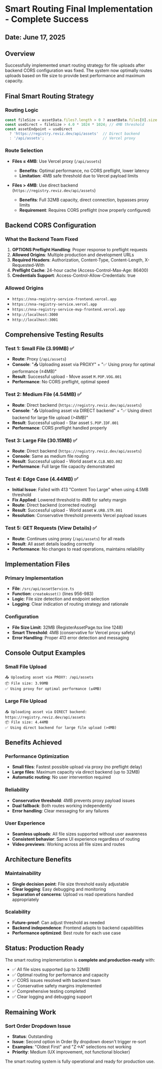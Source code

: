 # Smart Routing Final Implementation - Complete Success

## Date: June 17, 2025

## Overview
Successfully implemented smart routing strategy for file uploads after backend CORS configuration was fixed. The system now optimally routes uploads based on file size to provide best performance and maximum capacity.

## Final Smart Routing Strategy

### Routing Logic
```javascript
const fileSize = assetData.files?.length > 0 ? assetData.files[0].size : 0;
const useDirect = fileSize > 4.0 * 1024 * 1024; // 4MB threshold
const assetEndpoint = useDirect 
  ? 'https://registry.reviz.dev/api/assets'  // Direct backend
  : '/api/assets';                           // Vercel proxy
```

### Route Selection
- **Files ≤ 4MB**: Use Vercel proxy (`/api/assets`)
  - **Benefits**: Optimal performance, no CORS preflight, lower latency
  - **Limitation**: 4MB safe threshold due to Vercel payload limits
  
- **Files > 4MB**: Use direct backend (`https://registry.reviz.dev/api/assets`)
  - **Benefits**: Full 32MB capacity, direct connection, bypasses proxy limits
  - **Requirement**: Requires CORS preflight (now properly configured)

## Backend CORS Configuration

### What the Backend Team Fixed
1. **OPTIONS Preflight Handling**: Proper response to preflight requests
2. **Allowed Origins**: Multiple production and development URLs
3. **Required Headers**: Authorization, Content-Type, Content-Length, X-Requested-With
4. **Preflight Cache**: 24-hour cache (Access-Control-Max-Age: 86400)
5. **Credentials Support**: Access-Control-Allow-Credentials: true

### Allowed Origins
- `https://nna-registry-service-frontend.vercel.app`
- `https://nna-registry-service.vercel.app`
- `https://nna-registry-service-mvp-frontend.vercel.app`
- `http://localhost:3000`
- `http://localhost:3001`

## Comprehensive Testing Results

### Test 1: Small File (3.99MB) ✅
- **Route**: Proxy (`/api/assets`)
- **Console**: "📤 Uploading asset via PROXY" + "✅ Using proxy for optimal performance (≤4MB)"
- **Result**: Successful upload - Move asset `M.POP.VOG.001`
- **Performance**: No CORS preflight, optimal speed

### Test 2: Medium File (4.54MB) ✅
- **Route**: Direct backend (`https://registry.reviz.dev/api/assets`)
- **Console**: "📤 Uploading asset via DIRECT backend" + "✅ Using direct backend for large file upload (>4MB)"
- **Result**: Successful upload - Star asset `S.POP.IDF.001`
- **Performance**: CORS preflight handled properly

### Test 3: Large File (30.15MB) ✅
- **Route**: Direct backend (`https://registry.reviz.dev/api/assets`)
- **Console**: Same as medium file routing
- **Result**: Successful upload - World asset `W.CLB.NEO.002`
- **Performance**: Full large file capacity demonstrated

### Test 4: Edge Case (4.44MB) ✅
- **Initial Issue**: Failed with 413 "Content Too Large" when using 4.5MB threshold
- **Fix Applied**: Lowered threshold to 4MB for safety margin
- **Route**: Direct backend (corrected routing)
- **Result**: Successful upload - World asset `W.URB.STR.001`
- **Resolution**: Conservative threshold prevents Vercel payload issues

### Test 5: GET Requests (View Details) ✅
- **Route**: Continues using proxy (`/api/assets`) for all reads
- **Result**: All asset details loading correctly
- **Performance**: No changes to read operations, maintains reliability

## Implementation Files

### Primary Implementation
- **File**: `/src/api/assetService.ts`
- **Function**: `createAsset()` (lines 956-983)
- **Logic**: File size detection and endpoint selection
- **Logging**: Clear indication of routing strategy and rationale

### Configuration
- **File Size Limit**: 32MB (RegisterAssetPage.tsx line 1248)
- **Smart Threshold**: 4MB (conservative for Vercel proxy safety)
- **Error Handling**: Proper 413 error detection and messaging

## Console Output Examples

### Small File Upload
```
📤 Uploading asset via PROXY: /api/assets
📦 File size: 3.99MB
✅ Using proxy for optimal performance (≤4MB)
```

### Large File Upload
```
📤 Uploading asset via DIRECT backend: https://registry.reviz.dev/api/assets
📦 File size: 4.44MB
✅ Using direct backend for large file upload (>4MB)
```

## Benefits Achieved

### Performance Optimization
- **Small files**: Fastest possible upload via proxy (no preflight delay)
- **Large files**: Maximum capacity via direct backend (up to 32MB)
- **Automatic routing**: No user intervention required

### Reliability
- **Conservative threshold**: 4MB prevents proxy payload issues
- **Dual fallback**: Both routes working independently
- **Error handling**: Clear messaging for any failures

### User Experience
- **Seamless uploads**: All file sizes supported without user awareness
- **Consistent behavior**: Same UI experience regardless of routing
- **Video previews**: Working across all file sizes and routes

## Architecture Benefits

### Maintainability
- **Single decision point**: File size threshold easily adjustable
- **Clear logging**: Easy debugging and monitoring
- **Separation of concerns**: Upload vs read operations handled appropriately

### Scalability
- **Future-proof**: Can adjust threshold as needed
- **Backend independence**: Frontend adapts to backend capabilities
- **Performance optimized**: Best route for each use case

## Status: Production Ready

The smart routing implementation is **complete and production-ready** with:
- ✅ All file sizes supported (up to 32MB)
- ✅ Optimal routing for performance and capacity
- ✅ CORS issues resolved with backend team
- ✅ Conservative safety margins implemented
- ✅ Comprehensive testing completed
- ✅ Clear logging and debugging support

## Remaining Work

### Sort Order Dropdown Issue
- **Status**: Outstanding
- **Issue**: Second option in Order By dropdown doesn't trigger re-sort
- **Examples**: "Oldest First" and "Z→A" selections not working
- **Priority**: Medium (UX improvement, not functional blocker)

The smart routing system is fully operational and ready for production use.